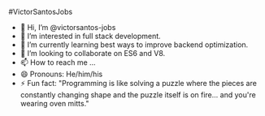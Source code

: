 #VictorSantosJobs

- 👋 Hi, I’m @victorsantos-jobs
- 👀 I’m interested in full stack development.
- 🌱 I’m currently learning best ways to improve backend optimization.
- 💞️ I’m looking to collaborate on ES6 and V8.
- 📫 How to reach me ...
- 😄 Pronouns: He/him/his
- ⚡ Fun fact: "Programming is like solving a puzzle where the pieces are constantly changing shape and the puzzle itself is on fire... and you're wearing oven mitts."

<!---
victorsantos-jobs/victorsantos-jobs is a ✨ special ✨ repository because its `README.md` (this file) appears on your GitHub profile.
You can click the Preview link to take a look at your changes.
--->
